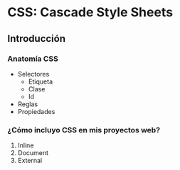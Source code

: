 # CSS: Cascade Style Sheets

## Introducción

### Anatomía CSS
- Selectores
    - Etiqueta
    - Clase
    - Id
- Reglas
- Propiedades

### ¿Cómo incluyo CSS en mis proyectos web?
1. Inline
2. Document
3. External